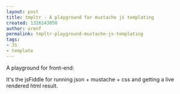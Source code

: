 ```yaml
---
layout: post
title: tmpltr - A playground for mustache js templating
created: 1326143050
author: orenf
permalink: tmpltr-playground-mustache-js-templating
tags:
- JS
- template
---
```

<p>A playground for front-end:</p>
<p>It's the jsFiddle for running json + mustache + css and getting a live rendered html result.</p>
